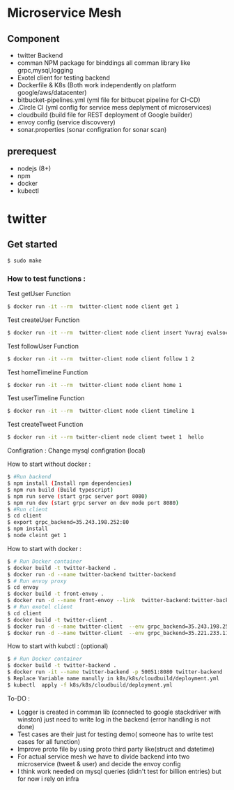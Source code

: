 # Microservice Mesh


## Component
  - twitter Backend
  - comman NPM package for binddings all comman library like grpc,mysql,logging
  - Exotel client for testing backend 
  - Dockerfile & K8s (Both work independently on platform google/aws/datacenter) 
  - bitbucket-pipelines.yml (yml file for bitbucet pipeline for CI-CD)
  - .Circle CI (yml config for service mess deplyment of microservices)
  - cloudbuild (build file for REST deployment of Google builder)
  - envoy config (service discovvery)
  - sonar.properties (sonar configration for sonar scan)

## prerequest
 - nodejs (8+)
 - npm 
 - docker
 - kubectl 
 
# twitter 

## Get started 
```sh
$ sudo make
```

### How to test functions :
Test getUser Function
```sh
$ docker run -it --rm  twitter-client node client get 1 
```
Test createUser Function
```sh
$ docker run -it --rm  twitter-client node client insert Yuvraj evalsocket hello@123 
```
Test followUser Function
```sh
$ docker run -it --rm  twitter-client node client follow 1 2 
```
Test homeTimeline Function
```sh
$ docker run -it --rm  twitter-client node client home 1  
```
Test userTimeline Function
```sh
$ docker run -it --rm  twitter-client node client timeline 1  
```

Test createTweet Function
```sh
$ docker run -it --rm twitter-client node client tweet 1  hello
```

Configration  :  Change mysql configration (local)

How to start without docker :
```sh
$ #Run backend 
$ npm install (Install npm dependencies)
$ npm run build (Build typescript)
$ npm run serve (start grpc server port 8080)
$ npm run dev (start grpc server on dev mode port 8080)
$ #Run client 
$ cd client
$ export grpc_backend=35.243.198.252:80
$ npm install
$ node cleint get 1

```
How to start with docker :
```sh
$ # Run Docker container
$ docker build -t twitter-backend .
$ docker run -d --name twitter-backend twitter-backend
$ # Run envoy proxy 
$ cd envoy
$ docker build -t front-envoy .
$ docker run -d --name front-envoy --link  twitter-backend:twitter-backend -p 8080:8080 front-envoy
$ # Run exotel client 
$ cd client
$ docker build -t twitter-client .
$ docker run -d --name twitter-client  --env grpc_backend=35.243.198.252:80(APP ENGINE) twitter-client (If you are running backend locally the use 127.0.0.1:8080)
$ docker run -d --name twitter-client  --env grpc_backend=35.221.233.116:80(Kuberneates envoy proxy) twitter-client (If you are running backend locally the use 127.0.0.1:8080)
```

How to start with kubctl : (optional)
```sh
$ # Run Docker container
$ docker build -t twitter-backend .
$ docker run -it --name twitter-backend -p 50051:8080 twitter-backend
$ Replace Variable name manully in k8s/k8s/cloudbuild/deployment.yml
$ kubectl  apply -f k8s/k8s/cloudbuild/deployment.yml
```


To-DO :
   - Logger is created in comman lib (connected to google stackdriver with winston) just need to write log in the backend  (error handling is not done)
   - Test cases are their just for testing demo( someone has to write test cases for all function)
   - Improve proto file by using proto third party like(struct and datetime)
   - For actual service mesh we have to divide backend into two microservice (tweet & user) and decide the envoy config 
   - I think work needed on mysql queries (didn't test for billion entries) but for now i rely on infra 
  
  